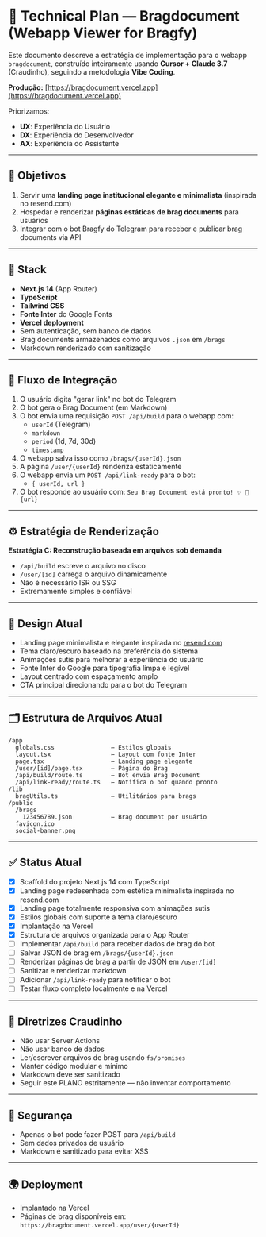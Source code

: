 # 🧠 Technical Plan — Bragdocument (Webapp Viewer for Bragfy)

Este documento descreve a estratégia de implementação para o webapp `bragdocument`, construído inteiramente usando **Cursor + Claude 3.7** (Craudinho), seguindo a metodologia **Vibe Coding**.

**Produção:** [https://bragdocument.vercel.app](https://bragdocument.vercel.app)

Priorizamos:

- **UX**: Experiência do Usuário
- **DX**: Experiência do Desenvolvedor
- **AX**: Experiência do Assistente

---

## 🎯 Objetivos

1. Servir uma **landing page institucional elegante e minimalista** (inspirada no resend.com)
2. Hospedar e renderizar **páginas estáticas de brag documents** para usuários
3. Integrar com o bot Bragfy do Telegram para receber e publicar brag documents via API

---

## 🧱 Stack

- **Next.js 14** (App Router)
- **TypeScript**
- **Tailwind CSS**
- **Fonte Inter** do Google Fonts
- **Vercel deployment**
- Sem autenticação, sem banco de dados
- Brag documents armazenados como arquivos `.json` em `/brags`
- Markdown renderizado com sanitização

---

## 🔄 Fluxo de Integração

1. O usuário digita "gerar link" no bot do Telegram
2. O bot gera o Brag Document (em Markdown)
3. O bot envia uma requisição `POST /api/build` para o webapp com:
   - `userId` (Telegram)
   - `markdown`
   - `period` (1d, 7d, 30d)
   - `timestamp`
4. O webapp salva isso como `/brags/{userId}.json`
5. A página `/user/{userId}` renderiza estaticamente
6. O webapp envia um `POST /api/link-ready` para o bot:
   - `{ userId, url }`
7. O bot responde ao usuário com:
   `Seu Brag Document está pronto! ✨ 🔗 {url}`

---

## ⚙️ Estratégia de Renderização

**Estratégia C: Reconstrução baseada em arquivos sob demanda**

- `/api/build` escreve o arquivo no disco
- `/user/[id]` carrega o arquivo dinamicamente
- Não é necessário ISR ou SSG
- Extremamente simples e confiável

---

## 🎨 Design Atual

- Landing page minimalista e elegante inspirada no [resend.com](https://resend.com)
- Tema claro/escuro baseado na preferência do sistema
- Animações sutis para melhorar a experiência do usuário
- Fonte Inter do Google para tipografia limpa e legível
- Layout centrado com espaçamento amplo
- CTA principal direcionando para o bot do Telegram

---

## 🗂️ Estrutura de Arquivos Atual

```
/app
  globals.css                ← Estilos globais
  layout.tsx                 ← Layout com fonte Inter
  page.tsx                   ← Landing page elegante
  /user/[id]/page.tsx        ← Página do Brag
  /api/build/route.ts        ← Bot envia Brag Document
  /api/link-ready/route.ts   ← Notifica o bot quando pronto
/lib
  bragUtils.ts               ← Utilitários para brags
/public
  /brags
    123456789.json           ← Brag document por usuário
  favicon.ico
  social-banner.png
```

---

## ✅ Status Atual

- [x] Scaffold do projeto Next.js 14 com TypeScript
- [x] Landing page redesenhada com estética minimalista inspirada no resend.com
- [x] Landing page totalmente responsiva com animações sutis
- [x] Estilos globais com suporte a tema claro/escuro
- [x] Implantação na Vercel
- [x] Estrutura de arquivos organizada para o App Router
- [ ] Implementar `/api/build` para receber dados de brag do bot
- [ ] Salvar JSON de brag em `/brags/{userId}.json`
- [ ] Renderizar páginas de brag a partir de JSON em `/user/[id]`
- [ ] Sanitizar e renderizar markdown
- [ ] Adicionar `/api/link-ready` para notificar o bot
- [ ] Testar fluxo completo localmente e na Vercel

---

## 🧠 Diretrizes Craudinho

- Não usar Server Actions
- Não usar banco de dados
- Ler/escrever arquivos de brag usando `fs/promises`
- Manter código modular e mínimo
- Markdown deve ser sanitizado
- Seguir este PLANO estritamente — não inventar comportamento

---

## 🔐 Segurança

- Apenas o bot pode fazer POST para `/api/build`
- Sem dados privados de usuário
- Markdown é sanitizado para evitar XSS

---

## 🌍 Deployment

- Implantado na Vercel
- Páginas de brag disponíveis em:  
  `https://bragdocument.vercel.app/user/{userId}`
